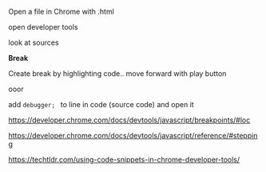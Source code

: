 Open a file in Chrome with .html

open developer tools

look at sources

**Break**

Create break by highlighting code.. move forward with play button 

ooor

add `debugger; ` to line in code (source code) and open it 

https://developer.chrome.com/docs/devtools/javascript/breakpoints/#loc

https://developer.chrome.com/docs/devtools/javascript/reference/#stepping

https://techtldr.com/using-code-snippets-in-chrome-developer-tools/